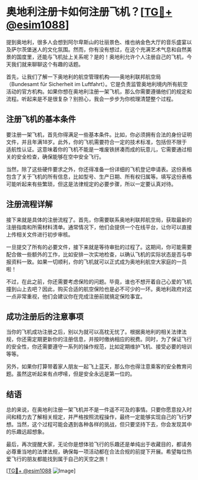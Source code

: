 # 奥地利注册卡如何注册飞机？[[TG💪+ @esim1088](https://t.me/s/esim1088)]

提到奥地利，很多人会想到阿尔卑斯山的壮丽景色、维也纳金色大厅的音乐盛宴以及萨尔茨堡迷人的文化氛围。然而，你有没有想过，在这个充满艺术气息和自然美景的国度里，还能与飞机扯上关系呢？是的！奥地利允许个人注册自己的飞机，今天我们就来聊聊这个有趣的话题。

首先，让我们了解一下奥地利的航空管理机构——奥地利联邦航空局（Bundesamt für Sicherheit im Luftfahrt）。它是负责监管奥地利境内所有航空活动的官方机构。如果你想在奥地利注册一架飞机，那么你需要遵循他们的规定和流程。听起来是不是很复杂？别担心，我会一步步为你梳理清楚整个过程。

## 注册飞机的基本条件

要注册一架飞机，首先你得满足一些基本条件。比如，你必须拥有合法的身份证明文件，并且年满18岁。此外，你的飞机需要符合一定的技术标准，包括但不限于适航性认证。这意味着你的飞机不能是一堆废铁拼凑而成的玩意儿，它需要通过相关的安全检查，确保能够在空中安全飞行。

当然，除了这些硬件要求之外，你还得准备一份详细的飞机登记申请表。这份表格包含了关于飞机的所有信息，比如型号、生产日期、所有权归属等。填写这份表格可能听起来有些繁琐，但这是法律规定的必要步骤，所以一定要认真对待。

## 注册流程详解

接下来就是具体的注册流程了。首先，你需要联系奥地利联邦航空局，获取最新的注册指南和所需材料清单。通常情况下，他们会提供一个在线平台，让你可以直接上传相关文件进行初步审核。

一旦提交了所有的必要文件，接下来就是等待审批的过程了。这期间，你可能需要配合做一些额外的工作，比如安排一次实地检查，以确认飞机的实际状态是否与申报资料一致。如果一切顺利，你的飞机就可以正式成为奥地利航空大家庭的一员啦！

不过，在此之前，你还需要考虑保险的问题。毕竟，谁也不想开着自己心爱的飞机撞到山上去吧？因此，购买合适的航空保险也是必不可少的一环。奥地利政府对这一点非常重视，他们会建议你在完成注册前就搞定保险事宜。

## 成功注册后的注意事项

当你的飞机成功注册之后，别以为就可以高枕无忧了。根据奥地利的相关法律法规，你还需定期更新你的注册信息，并按时缴纳相应的税费。同时，为了保证飞行的安全性，你还需要遵守一系列的操作规范，比如定期维护飞机、接受必要的培训等等。

另外，如果你打算带着家人朋友一起飞上蓝天，那么你也得注意乘客的安全教育问题。虽然这听起来有点啰嗦，但是安全永远是第一位的。

## 结语

总的来说，在奥地利注册一架飞机并不是一件遥不可及的事情。只要你愿意投入时间和精力去了解相关规定，并严格按照流程操作，最终一定能够实现自己的飞行梦想。当然，这个过程可能会遇到各种各样的挑战，但只要坚持下去，你会发现其中的乐趣远超想象。

最后，再次提醒大家，无论你是想体验飞行的乐趣还是单纯出于收藏目的，都请务必尊重当地的法律法规，确保每一项活动都在合法合规的前提下开展。希望每位热爱飞行的朋友都能找到属于自己的天空之旅！

[[TG💪+ @esim1088](https://t.me/s/esim1088) ![Image](https://i.postimg.cc/4NQfJmqS/Snipaste-2025-05-13-00-14-12.png)]